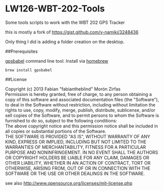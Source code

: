 LW126-WBT-202-Tools
===================

Some tools scripts to work with the WBT 202 GPS Tracker

this is mostly a fork of https://gist.github.com/y-namiki/3248436  

Only thing I did is adding a folder creation on the desktop.

##Prerequisites  

[gpsbabel](http://www.gpsbabel.org) command line tool. Install via [homebrew](http://brew.sh)  

    brew install gpsbabel  



##License  

Copyright (c)  2013 Fabian "fabiantheblind" Morón Zirfas  
Permission is hereby granted, free of charge, to any person obtaining a copy of this software and associated documentation files (the "Software"), to deal in the Software  without restriction, including without limitation the rights to use, copy, modify, merge, publish, distribute, sublicense, and/or sell copies of the Software, and to  permit persons to whom the Software is furnished to do so, subject to the following conditions:  
The above copyright notice and this permission notice shall be included in all copies or substantial portions of the Software.  
THE SOFTWARE IS PROVIDED "AS IS", WITHOUT WARRANTY OF ANY KIND, EXPRESS OR IMPLIED, INCLUDING BUT NOT LIMITED TO THE WARRANTIES OF MERCHANTABILITY, FITNESS FOR A  PARTICULAR PURPOSE AND NONINFRINGEMENT. IN NO EVENT SHALL THE AUTHORS OR COPYRIGHT HOLDERS BE LIABLE FOR ANY CLAIM, DAMAGES OR OTHER LIABILITY, WHETHER IN AN ACTION OF  CONTRACT, TORT OR OTHERWISE, ARISING FROM, OUT OF OR IN CONNECTION WITH THE SOFTWARE OR THE USE OR OTHER DEALINGS IN THE SOFTWARE.  

see also http://www.opensource.org/licenses/mit-license.php

